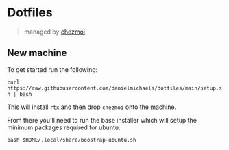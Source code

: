 # Dotfiles

> managed by [chezmoi](https://www.chezmoi.io)

## New machine

To get started run the following:

`curl https://raw.githubusercontent.com/danielmichaels/dotfiles/main/setup.sh | bash`

This will install `rtx` and then drop `chezmoi` onto the machine.

From there you'll need to run the base installer which will setup the minimum packages required
for ubuntu.

`bash $HOME/.local/share/boostrap-ubuntu.sh`
